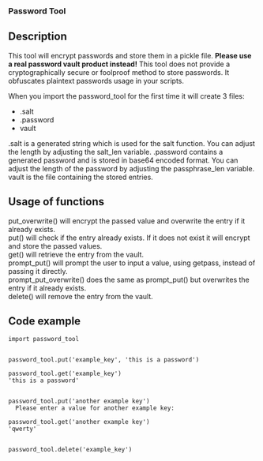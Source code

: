 ### Password Tool

## Description

This tool will encrypt passwords and store them in a pickle file. <b>Please use a real password vault product instead!</b>
This tool does not provide a cryptographically secure or foolproof method to store passwords.
It obfuscates plaintext passwords usage in your scripts.

When you import the password_tool for the first time it will create 3 files: 
 - .salt
 - .password
 - vault

.salt is a generated string which is used for the salt function. You can adjust the length by adjusting the salt_len variable.
.password contains a generated password and is stored in base64 encoded format. You can adjust the length of the password by adjusting the passphrase_len variable.
vault is the file containing the stored entries.

## Usage of functions

put_overwrite() will encrypt the passed value and overwrite the entry if it already exists.<br />
put() will check if the entry already exists. If it does not exist it will encrypt and store the passed values.<br />
get() will retrieve the entry from the vault.<br />
prompt_put() will prompt the user to input a value, using getpass, instead of passing it directly.<br />
prompt_put_overwrite() does the same as prompt_put() but overwrites the entry if it already exists.<br />
delete() will remove the entry from the vault.<br />


## Code example

```
import password_tool


password_tool.put('example_key', 'this is a password')

password_tool.get('example_key')
'this is a password'


password_tool.put('another example key')
  Please enter a value for another example key:

password_tool.get('another example key')
'qwerty'


password_tool.delete('example_key')
```